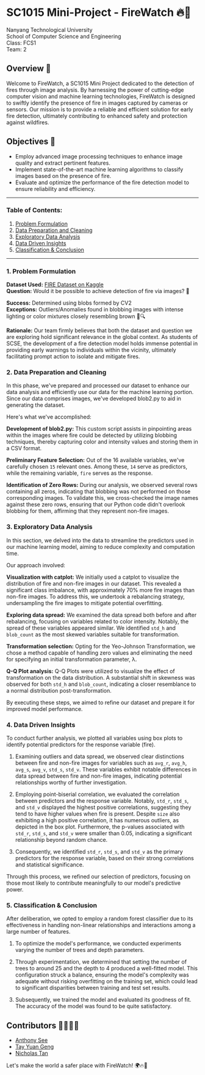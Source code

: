 # SC1015 Mini-Project - FireWatch 🔥👀

Nanyang Technological University \
School of Computer Science and Engineering \
Class: FCS1 \
Team: 2

## Overview 🧐

Welcome to FireWatch, a SC1015 Mini Project dedicated to the detection of fires through image analysis. By harnessing the power of cutting-edge computer vision and machine learning technologies, FireWatch is designed to swiftly identify the presence of fire in images captured by cameras or sensors. Our mission is to provide a reliable and efficient solution for early fire detection, ultimately contributing to enhanced safety and protection against wildfires.

## Objectives 🎯

- Employ advanced image processing techniques to enhance image quality and extract pertinent features.
- Implement state-of-the-art machine learning algorithms to classify images based on the presence of fire.
- Evaluate and optimize the performance of the fire detection model to ensure reliability and efficiency.

---
### Table of Contents:
1. [Problem Formulation](#problem-formulation)
2. [Data Preparation and Cleaning](#data-preparation-and-cleaning)
3. [Exploratory Data Analysis](#exploratory-data-analysis)
4. [Data Driven Insights](#data-driven-insights)
5. [Classification & Conclusion](#classification-conclusion)
---
<a name="problem-formulation"></a>

### 1. Problem Formulation

**Dataset Used:** [FIRE Dataset on Kaggle](https://www.kaggle.com/datasets/phylake1337/fire-dataset) \
**Question:** Would it be possible to achieve detection of fire via images? 🤔

**Success:** Determined using blobs formed by CV2 \
**Exceptions:** Outliers/Anomalies found in blobbing images with intense lighting or color mixtures closely resembling brown 🚨🔍

**Rationale:** Our team firmly believes that both the dataset and question we are exploring hold significant relevance in the global context. As students of SCSE, the development of a fire detection model holds immense potential in providing early warnings to individuals within the vicinity, ultimately facilitating prompt action to isolate and mitigate fires. 

<a name="data-preparation-and-cleaning"></a>

### 2. Data Preparation and Cleaning

In this phase, we've prepared and processed our dataset to enhance our data analysis and efficiently use our data for the machine learning portion. Since our data comprises images, we've developed blob2.py to aid in generating the dataset.

Here's what we've accomplished:

<b>Development of blob2.py:</b> This custom script assists in pinpointing areas within the images where fire could be detected by utilizing blobbing techniques, thereby capturing color and intensity values and storing them in a CSV format.

<b>Preliminary Feature Selection:</b> Out of the 16 available variables, we've carefully chosen `15` relevant ones. Among these, `14` serve as predictors, while the remaining variable, `fire` serves as the response.

<b>Identification of Zero Rows:</b> During our analysis, we observed several rows containing all zeros, indicating that blobbing was not performed on those corresponding images. To validate this, we cross-checked the image names against these zero rows, ensuring that our Python code didn't overlook blobbing for them, affirming that they represent non-fire images.

<a name="exploratory-data-analysis"></a>

### 3. Exploratory Data Analysis

In this section, we delved into the data to streamline the predictors used in our machine learning model, aiming to reduce complexity and computation time.

Our approach involved:

<b>Visualization with catplot:</b> We initially used a catplot to visualize the distribution of fire and non-fire images in our dataset. This revealed a significant class imbalance, with approximately 70% more fire images than non-fire images. To address this, we undertook a rebalancing strategy, undersampling the fire images to mitigate potential overfitting.

<b>Exploring data spread:</b> We examined the data spread both before and after rebalancing, focusing on variables related to color intensity. Notably, the spread of these variables appeared similar. We identified `std_h` and `blob_count` as the most skewed variables suitable for transformation.

<b>Transformation selection:</b> Opting for the Yeo-Johnson Transformation, we chose a method capable of handling zero values and eliminating the need for specifying an initial transformation parameter, λ.

<b>Q-Q Plot analysis:</b> Q-Q Plots were utilized to visualize the effect of transformation on the data distribution. A substantial shift in skewness was observed for both `std_h` and `blob_count`, indicating a closer resemblance to a normal distribution post-transformation.

By executing these steps, we aimed to refine our dataset and prepare it for improved model performance.

<a name="data-driven-insights"></a>

### 4. Data Driven Insights

To conduct further analysis, we plotted all variables using box plots to identify potential predictors for the response variable (fire).

1. Examining outliers and data spread, we observed clear distinctions between fire and non-fire images for variables such as `avg_r`, `avg_h`, `avg_s`, `avg_v`, `std_s`, `std_v`. These variables exhibit notable differences in data spread between fire and non-fire images, indicating potential relationships worthy of further investigation.

2. Employing point-biserial correlation, we evaluated the correlation between predictors and the response variable. Notably, `std_r`, `std_s`, and `std_v` displayed the highest positive correlations, suggesting they tend to have higher values when fire is present. Despite `size` also exhibiting a high positive correlation, it has numerous outliers, as depicted in the box plot. Furthermore, the p-values associated with `std_r`, `std_s`, and `std_v` were smaller than 0.05, indicating a significant relationship beyond random chance.

3. Consequently, we identified `std_r`, `std_s`, and `std_v` as the primary predictors for the response variable, based on their strong correlations and statistical significance.

Through this process, we refined our selection of predictors, focusing on those most likely to contribute meaningfully to our model's predictive power.

<a name="classification-conclusion"></a>

### 5. Classification & Conclusion

After deliberation, we opted to employ a random forest classifier due to its effectiveness in handling non-linear relationships and interactions among a large number of features.

1. To optimize the model's performance, we conducted experiments varying the number of trees and depth parameters.

2. Through experimentation, we determined that setting the number of trees to around 25 and the depth to 4 produced a well-fitted model. This configuration struck a balance, ensuring the model's complexity was adequate without risking overfitting on the training set, which could lead to significant disparities between training and test set results.

3. Subsequently, we trained the model and evaluated its goodness of fit. The accuracy of the model was found to be quite satisfactory.



## Contributors 👩‍💻👨‍💻

- [Anthony See](https://github.com/slightly-unrelated)
- [Tay Yuan Geng](https://github.com/TayYuanGeng)
- [Nicholas Tan](https://github.com/nichtyq)

Let's make the world a safer place with FireWatch! 🌍🔥🚀
